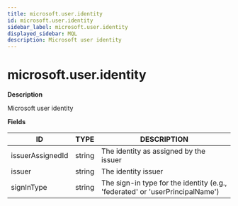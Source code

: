 ```yaml
---
title: microsoft.user.identity
id: microsoft.user.identity
sidebar_label: microsoft.user.identity
displayed_sidebar: MQL
description: Microsoft user identity
---
```


# microsoft.user.identity

**Description**

Microsoft user identity

**Fields**

| ID               | TYPE   | DESCRIPTION                                                                  |
| ---------------- | ------ | ---------------------------------------------------------------------------- |
| issuerAssignedId | string | The identity as assigned by the issuer                                       |
| issuer           | string | The identity issuer                                                          |
| signInType       | string | The sign-in type for the identity (e.g., 'federated' or 'userPrincipalName') |

